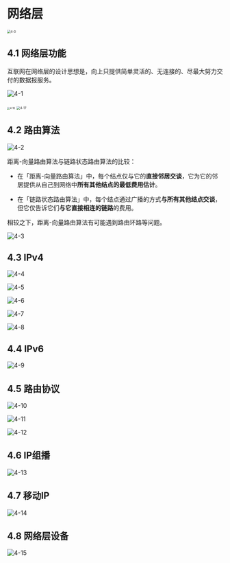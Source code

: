 # 网络层

<img src="./doc/4-0.png" alt="4-0" style="zoom:50%;" />

## 4.1 网络层功能

互联网在网络层的设计思想是，向上只提供简单灵活的、无连接的、尽最大努力交付的数据报服务。

![4-1](./doc/4-1.png)

<img src="./doc/4-16.png" alt="4-16" style="zoom:40%;" />

<img src="./doc/4-17.png" alt="4-17" style="zoom:50%;" />

## 4.2 路由算法

![4-2](./doc/4-2.png)

距离-向量路由算法与链路状态路由算法的比较：

- 在「距离-向量路由算法」中，每个结点仅与它的**直接邻居交谈**，它为它的邻居提供从自己到网络中**所有其他结点的最低费用估计**。

- 在「链路状态路由算法」中，每个结点通过广播的方式**与所有其他结点交谈**，但它仅告诉它们**与它直接相连的链路**的费用。

相较之下，距离-向量路由算法有可能遇到路由环路等问题。

![4-3](./doc/4-3.png)

## 4.3 IPv4

![4-4](./doc/4-4.png)

![4-5](./doc/4-5.png)

![4-6](./doc/4-6.png)

![4-7](./doc/4-7.png)

![4-8](./doc/4-8.png)

## 4.4 IPv6

![4-9](./doc/4-9.png)

## 4.5 路由协议

![4-10](./doc/4-10.png)

![4-11](./doc/4-11.png)

![4-12](./doc/4-12.png)

## 4.6 IP组播

![4-13](./doc/4-13.png)

## 4.7 移动IP

![4-14](./doc/4-14.png)

## 4.8 网络层设备

![4-15](./doc/4-15.png)